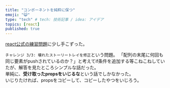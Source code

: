 ```yaml
---
title: "コンポーネントを純粋に保つ"
emoji: "😺"
type: "tech" # tech: 技術記事 / idea: アイデア
topics: [react]
published: true
---
```

[react公式の練習問題](https://ja.react.dev/learn/keeping-components-pure#challenges)に少し手こずった。

`チャレンジ 3/3: 壊れたストーリートレイを修正`という問題。
「配列の末尾に何回も同じ要素がpushされているのか？」と考えてif条件を追加する等こねこねしていたが、解答を見たところシンプルな話だった。  
単純に、**受け取ったpropsをいじるな**という話でしかなかった。  
いじりたければ、propsをコピーして、コピーしたやつをいじろう。